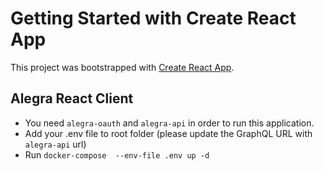 # Getting Started with Create React App

This project was bootstrapped with [Create React App](https://github.com/facebook/create-react-app).

## Alegra React Client

- You need `alegra-oauth` and `alegra-api` in order to run this application.
- Add your .env file to root folder (please update the GraphQL URL with `alegra-api` url)
- Run `docker-compose  --env-file .env up -d`
